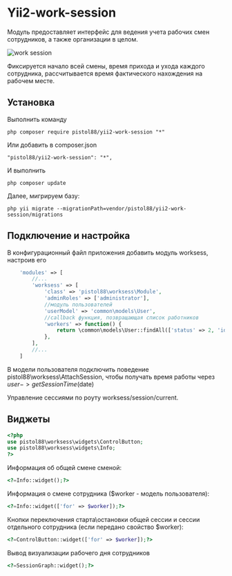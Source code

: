 Yii2-work-session
==========

Модуль предоставляет интерфейс для ведения учета рабочих смен сотрудников, а также организации в целом.

![work session](https://cloud.githubusercontent.com/assets/8104605/16575746/fd85769c-42a3-11e6-9385-fa5f3b59bb33.png)

Фиксируется начало всей смены, время прихода и ухода каждого сотрудника, рассчитывается время фактического нахождения на рабочем месте.

Установка
---------------------------------

Выполнить команду

```
php composer require pistol88/yii2-work-session "*"
```

Или добавить в composer.json

```
"pistol88/yii2-work-session": "*",
```

И выполнить

```
php composer update
```

Далее, мигрируем базу:

```
php yii migrate --migrationPath=vendor/pistol88/yii2-work-session/migrations
```

Подключение и настройка
---------------------------------

В конфигурационный файл приложения добавить модуль worksess, настроив его

```php
    'modules' => [
        //...
        'worksess' => [
            'class' => 'pistol88\worksess\Module',
            'adminRoles' => ['administrator'],
            //модуль пользователей
            'userModel' => 'common\models\User',
            //callback функция, позвращающая список работников
            'workers' => function() {
                return \common\models\User::findAll(['status' => 2, 'id' => Yii::$app->authManager->getUserIdsByRole(['washer'])]);
            },
        ],
        //...
    ]
``` 

В модели пользователя подключить поведение pistol88\worksess\AttachSession, чтобы получать время работы через $user->getSessionTime($date)

Управление сессиями по роуту worksess/session/current.	


Виджеты
---------------------------------
```php
<?php
use pistol88\worksess\widgets\ControlButton;
use pistol88\worksess\widgets\Info;
?>
```

Информация об общей смене сменой:
```php
<?=Info::widget();?>
```

Информация о смене сотрудника ($worker - модель пользователя):
```php
<?=Info::widget(['for' => $worker]);?>
```

Кнопки переключения старта\остановки общей сессии и сессии отдельного сотрудника (если передано свойство $worker):
```php
<?=ControlButton::widget(['for' => $worker]);?>
```

Вывод визуализации рабочего дня сотрудников
```php
<?=SessionGraph::widget();?>
```